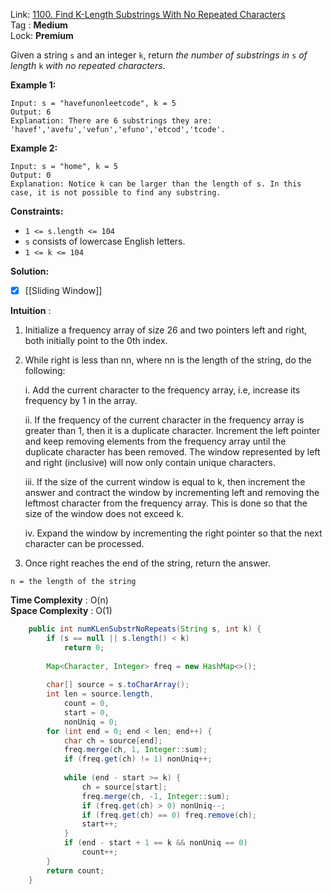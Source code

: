 Link: [1100. Find K-Length Substrings With No Repeated Characters](https://leetcode.com/problems/find-k-length-substrings-with-no-repeated-characters/) <br>
Tag : **Medium**<br>
Lock: **Premium**

Given a string `s` and an integer `k`, return _the number of substrings in_ `s` _of length_ `k` _with no repeated characters_.

**Example 1:**
```
Input: s = "havefunonleetcode", k = 5
Output: 6
Explanation: There are 6 substrings they are: 'havef','avefu','vefun','efuno','etcod','tcode'.
```

**Example 2:**
```
Input: s = "home", k = 5
Output: 0
Explanation: Notice k can be larger than the length of s. In this case, it is not possible to find any substring.
```

**Constraints:**
-   `1 <= s.length <= 104`
-   `s` consists of lowercase English letters.
-   `1 <= k <= 104`

**Solution:**

- [x] [[Sliding Window]]

**Intuition** :
1.  Initialize a frequency array of size 26 and two pointers left and right, both initially point to the 0th index.
    
2.  While right is less than nn, where nn is the length of the string, do the following:
    
    i. Add the current character to the frequency array, i.e, increase its frequency by 1 in the array.
    
    ii. If the frequency of the current character in the frequency array is greater than 1, then it is a duplicate character. Increment the left pointer and keep removing elements from the frequency array until the duplicate character has been removed. The window represented by left and right (inclusive) will now only contain unique characters.
    
    iii. If the size of the current window is equal to k, then increment the answer and contract the window by incrementing left and removing the leftmost character from the frequency array. This is done so that the size of the window does not exceed k.
    
    iv. Expand the window by incrementing the right pointer so that the next character can be processed.
    
3.  Once right reaches the end of the string, return the answer.

```
n = the length of the string
```
**Time Complexity** : O(n)<br>
**Space Complexity** : O(1)

```java
    public int numKLenSubstrNoRepeats(String s, int k) {
        if (s == null || s.length() < k) 
            return 0;
        
        Map<Character, Integer> freq = new HashMap<>();
        
        char[] source = s.toCharArray();
        int len = source.length,
            count = 0,
            start = 0,
            nonUniq = 0;
        for (int end = 0; end < len; end++) {
            char ch = source[end];
            freq.merge(ch, 1, Integer::sum);
            if (freq.get(ch) != 1) nonUniq++;
            
            while (end - start >= k) {
                ch = source[start];
                freq.merge(ch, -1, Integer::sum);
                if (freq.get(ch) > 0) nonUniq--;
                if (freq.get(ch) == 0) freq.remove(ch);
                start++;
            }
            if (end - start + 1 == k && nonUniq == 0)
                count++;
        }
        return count;
    }
```


